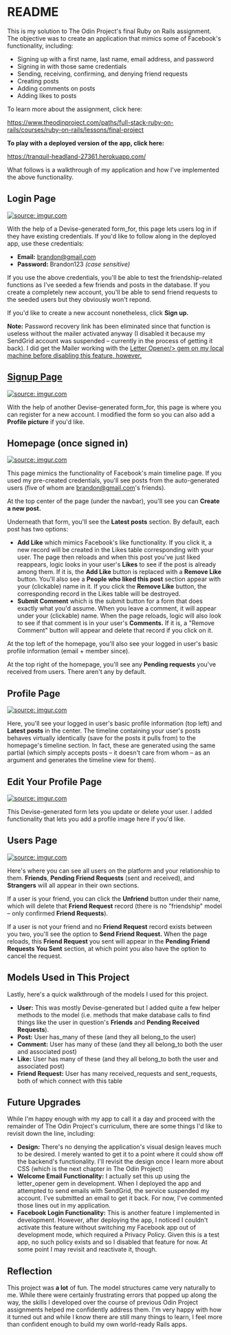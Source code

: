 # README

This is my solution to The Odin Project's final Ruby on Rails assignment. The objective was to create an application that mimics some of Facebook's functionality, including:

- Signing up with a first name, last name, email address, and password
- Signing in with those same credentials
- Sending, receiving, confirming, and denying friend requests
- Creating posts
- Adding comments on posts
- Adding likes to posts

To learn more about the assignment, click here:

https://www.theodinproject.com/paths/full-stack-ruby-on-rails/courses/ruby-on-rails/lessons/final-project

**To play with a deployed version of the app, click here:**

https://tranquil-headland-27361.herokuapp.com/

What follows is a walkthrough of my application and how I've implemented the above functionality.

<h2>Login Page</h2>

<a href="https://imgur.com/dQQZe2e"><img src="https://i.imgur.com/dQQZe2e.png" title="source: imgur.com" /></a>

With the help of a Devise-generated form_for, this page lets users log in if they have existing credentials. If you'd like to follow along in the deployed app, use these credentials:

- **Email:** brandon@gmail.com
- **Password:** Brandon123 _(case sensitive)_

If you use the above credentials, you'll be able to test the friendship-related functions as I've seeded a few friends and posts in the database. If you create a completely new account, you'll be able to send friend requests to the seeded users but they obviously won't repond.

If you'd like to create a new account nonetheless, click **Sign up.**

**Note:** Password recovery link has been eliminated since that function is useless without the mailer activated anyway (I disabled it because my SendGrid account was suspended – currently in the process of getting it back). I did get the Mailer working with the <a href="https://github.com/ryanb/letter_opener">Letter Opener/> gem on my local machine before disabling this feature, however.

<h2>Signup Page</h2>

<a href="https://imgur.com/P1YKUxd"><img src="https://i.imgur.com/P1YKUxd.png" title="source: imgur.com" /></a>

With the help of another Devise-generated form_for, this page is where you can register for a new account. I modified the form so you can also add a **Profile picture** if you'd like.

<h2>Homepage (once signed in)</h2>

<a href="https://imgur.com/XQeEe4L"><img src="https://i.imgur.com/XQeEe4L.png" title="source: imgur.com" /></a>

This page mimics the functionality of Facebook's main timeline page. If you used my pre-created credentials, you'll see posts from the auto-generated users (five of whom are brandon@gmail.com's friends).

At the top center of the page (under the navbar), you'll see you can **Create a new post.**

Underneath that form, you'll see the **Latest posts** section. By default, each post has two options:

- **Add Like** which mimics Facebook's like functionality. If you click it, a new record will be created in the Likes table corresponding with your user. The page then reloads and when this post you've just liked reappears, logic looks in your user's **Likes** to see if the post is already among them. If it is, the **Add Like** button is replaced with a **Remove Like** button. You'll also see a **People who liked this post** section appear with your (clickable) name in it. If you click the **Remove Like** button, the corresponding record in the Likes table will be destroyed.
- **Submit Comment** which is the submit button for a form that does exactly what you'd assume. When you leave a comment, it will appear under your (clickable) name. When the page reloads, logic will also look to see if that comment is in your user's **Comments.** If it is, a "Remove Comment" button will appear and delete that record if you click on it.

At the top left of the homepage, you'll also see your logged in user's basic profile information (email + member since).

At the top right of the homepage, you'll see any **Pending requests** you've received from users. There aren't any by default.

<h2>Profile Page</h2>

<a href="https://imgur.com/M1lSxBk"><img src="https://i.imgur.com/M1lSxBk.png" title="source: imgur.com" /></a>

Here, you'll see your logged in user's basic profile information (top left) and **Latest posts** in the center. The timeline containing your user's posts behaves virtually identically (save for the posts it pulls from) to the homepage's timeline section. In fact, these are generated using the same partial (which simply accepts posts – it doesn't care from whom – as an argument and generates the timeline view for them).

<h2>Edit Your Profile Page</h2>

<a href="https://imgur.com/Q10ciOr"><img src="https://i.imgur.com/Q10ciOr.png" title="source: imgur.com" /></a>

This Devise-generated form lets you update or delete your user. I added functionality that lets you add a profile image here if you'd like.

<h2>Users Page</h2>

<a href="https://imgur.com/M15uHOA"><img src="https://i.imgur.com/M15uHOA.png" title="source: imgur.com" /></a>

Here's where you can see all users on the platform and your relationship to them. **Friends**, **Pending Friend Requests** (sent and received), and **Strangers** will all appear in their own sections.

If a user is your friend, you can click the **Unfriend** button under their name, which will delete that **Friend Request** record (there is no "friendship" model – only confirmed **Friend Requests**).

If a user is not your friend and no **Friend Request** record exists between you two, you'll see the option to **Send Friend Request.** When the page reloads, this **Friend Request** you sent will appear in the **Pending Friend Requests You Sent** section, at which point you also have the option to cancel the request.

<h2>Models Used in This Project</h2>

Lastly, here's a quick walkthrough of the models I used for this project.

- **User:** This was mostly Devise-generated but I added quite a few helper methods to the model (i.e. methods that make database calls to find things like the user in question's **Friends** and **Pending Received Requests**).
- **Post:** User has_many of these (and they all belong_to the user)
- **Comment:** User has many of these (and they all belong_to both the user and associated post)
- **Like:** User has many of these (and they all belong_to both the user and associated post)
- **Friend Request:** User has many received_requests and sent_requests, both of which connect with this table

<h2>Future Upgrades</h2>

While I'm happy enough with my app to call it a day and proceed with the remainder of The Odin Project's curriculum, there are some things I'd like to revisit down the line, including:

- **Design:** There's no denying the application's visual design leaves much to be desired. I merely wanted to get it to a point where it could show off the backend's functionality. I'll revisit the design once I learn more about CSS (which is the next chapter in The Odin Project)
- **Welcome Email Functionality:** I actually set this up using the letter_opener gem in development. When I deployed the app and attempted to send emails with SendGrid, the service suspended my account. I've submitted an email to get it back. For now, I've commented those lines out in my application.
- **Facebook Login Functionality:** This is another feature I implemented in development. However, after deploying the app, I noticed I couldn't activate this feature without switching my Facebook app out of development mode, which required a Privacy Policy. Given this is a test app, no such policy exists and so I disabled that feature for now. At some point I may revisit and reactivate it, though.

<h2>Reflection</h2>

This project was **a lot** of fun. The model structures came very naturally to me. While there were certainly frustrating errors that popped up along the way, the skills I developed over the course of previous Odin Project assignments helped me confidently address them. I'm very happy with how it turned out and while I know there are still many things to learn, I feel more than confident enough to build my own world-ready Rails apps.
